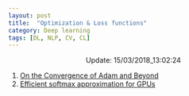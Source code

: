 ```yaml
---
layout: post
title:  "Optimization & Loss functions"
category: Deep learning
tags: [DL, NLP, CV, CL]
---
```






<center> Update: 15/03/2018_13:02:24</center>

  	
1. [ On the Convergence of Adam and Beyond](https://rawgit.com/elbayadm/PaperNotes/master/notes/optimization/2018-On-the-Convergence-of-Adam-and-Beyond.html)
2. [ Efficient softmax approximation for GPUs](https://rawgit.com/elbayadm/PaperNotes/master/notes/optimization/2016-Efficient-softmax-approximation-for-GPUs.html)
